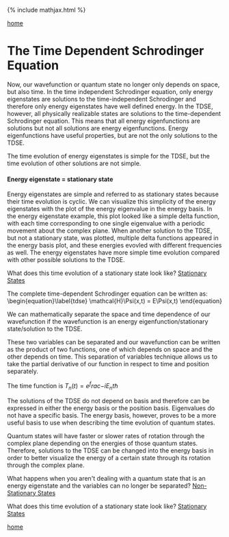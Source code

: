 {% include mathjax.html %}

[home](/README.md)
 
# The Time Dependent Schrodinger Equation
Now, our wavefunction or quantum state no longer only depends on space, but also time. In the time independent 
Schrodinger equation, only energy eigenstates are solutions to the time-independent Schrodinger and therefore only energy 
eigenstates have well defined energy. In the TDSE, however, all physically realizable states are solutions to the 
time-dependent Schrodinger equation. This means that all energy eigenfunctions are solutions but not all solutions 
are energy eigenfunctions. Energy eigenfunctions have useful properties, but are not the only solutions to the TDSE. 

The time evolution of energy eigenstates is simple for the TDSE, but the time evolution of other solutions are not simple. 

#### Energy eigenstate = stationary state 
Energy eigenstates are simple and referred to as stationary states because their time evolution 
is cyclic. We can visualize this simplicity of the energy eigenstates with the plot of the energy eigenvalue in the energy basis. 
In the energy eigenstate example, this plot looked like a simple delta function, with each time corresponding to one single 
eigenvalue with a periodic movement about the complex plane. When another solution to the TDSE, but not a stationary state, 
was plotted, multiple delta functions appeared in the energy basis plot, and these energies evovled with different 
frequencies as well. The energy eigenstates have more simple time evolution compared with other possible solutions to the TDSE. 

What does this time evolution of a stationary state look like? 
[Stationary States](/TDSEmatlab.md)

The complete time-dependent Schrodinger equation can be written as:
\begin{equation}\label{tdse} \mathcal{H}\Psi(x,t) = E\Psi(x,t) \end{equation}

We can mathematically separate the space and time dependence of our wavefunction if the wavefunction is an 
energy eigenfunction/stationary state/solution to the TDSE. 

These two variables can be separated and our wavefunction can be written as the product of two functions, 
one of which depends on space and the other depends on time. This separation of variables technique allows us to take the partial derivative of our function in respect to time and position separately. 

The time function is ${T_n(t) = e^frac{−iE_nt}{\hbar}}$

The solutions of the TDSE do not depend on basis and therefore can be expressed in either the energy basis or the position basis. Eigenvalues do not have a specific basis. The energy basis, however, proves to be a more useful basis to use when describing the time evolution of quantum states. 

Quantum states will have faster or slower rates of rotation through the complex plane
depending on the energies of those quantum states. Therefore, solutions to the TDSE can be changed into the energy basis in order to better visualize the energy of a certain state through its rotation through the complex plane. 

What happens when you aren't dealing with a quantum state that is an energy eigenstate and the variables can no longer be separated? 
[Non-Stationary States](/nonstat.md)

What does this time evolution of a stationary state look like? 
[Stationary States](/TDSEmatlab.md)

[home](/README.md)
 
